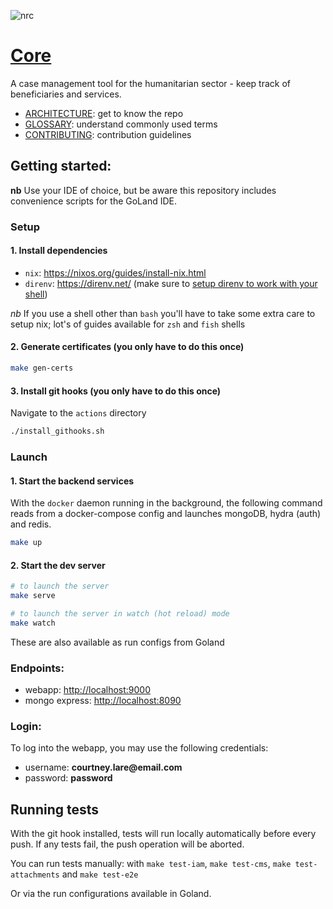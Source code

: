 ![nrc](https://user-images.githubusercontent.com/55964909/125176016-409c4e80-e19e-11eb-8ef1-8315dc6e3e34.jpg)

# [Core](https://nrc-no.github.io/core/)

A case management tool for the humanitarian sector - keep track of beneficiaries and services.

- [ARCHITECTURE](ARCHITECTURE.md): get to know the repo
- [GLOSSARY](GLOSSARY.md): understand commonly used terms
- [CONTRIBUTING](CONTRIBUTING.md): contribution guidelines

## Getting started:

__nb__ Use your IDE of choice, but be aware this repository includes convenience scripts for the GoLand IDE.

### Setup

#### 1. Install dependencies

- `nix`: https://nixos.org/guides/install-nix.html
- `direnv`: https://direnv.net/ (make sure to [setup direnv to work with your shell](https://direnv.net/docs/hook.html))

*nb* If you use a shell other than `bash` you'll have to take some extra care to setup nix; lot's of guides available
for `zsh` and `fish` shells

#### 2. Generate certificates (you only have to do this once)

```bash
make gen-certs
```

#### 3. Install git hooks (you only have to do this once)

Navigate to the `actions` directory

```bash
./install_githooks.sh
```

### Launch

#### 1. Start the backend services

With the `docker` daemon running in the background, the following command reads from a docker-compose config and
launches mongoDB, hydra (auth) and redis.

```bash
make up
```

#### 2. Start the dev server

 ```bash
 # to launch the server
 make serve
 
 # to launch the server in watch (hot reload) mode
 make watch
 ```

These are also available as run configs from Goland

### Endpoints:

- webapp: [http://localhost:9000](http://localhost:9000)
- mongo express: [http://localhost:8090](http://localhost:8090)

### Login:

To log into the webapp, you may use the following credentials:

- username: __courtney.lare@email.com__
- password: __password__

## Running tests

With the git hook installed, tests will run locally automatically before every push. If any tests fail, the push
operation will be aborted.

You can run tests manually: with `make test-iam`, `make test-cms`, `make test-attachments` and `make test-e2e`

Or via the run configurations available in Goland.

